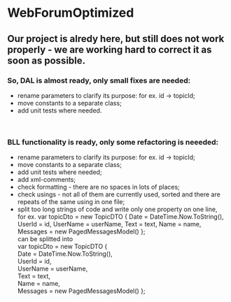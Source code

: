 # WebForumOptimized
<h2>Our project is alredy here, but still does not work properly - we are working hard to correct it as soon as possible.</h2>

<h3>So, DAL is almost ready, only small fixes are needed:</h3>
<ul>
<li>rename parameters to clarify its purpose: for ex. id -> topicId;</li>
<li>move constants to a separate class;</li>
<li>add unit tests where needed.</li>
</ul>
<br>
<h3>BLL functionality is ready, only some refactoring is neeeded:</h3>
<ul>
<li>rename parameters to clarify its purpose: for ex. id -> topicId;</li>
<li>move constants to a separate class;</li>
<li>add unit tests where needed;</li>
<li>add xml-comments;</li>
<li>check formatting - there are no spaces in lots of places;</li>
<li>check usings - not all of them are currently used, sorted and there are repeats of the same using in one file;</li>
<li>split too long strings of code and write only one property on one line, <br>
for ex. var topicDto = new TopicDTO { Date = DateTime.Now.ToString(), UserId = id, UserName = userName, Text = text, Name = name, Messages = new PagedMessagesModel() }; <br>
can be splitted into <br>
var topicDto = new TopicDTO { <br>
Date = DateTime.Now.ToString(), <br>
UserId = id, <br>
UserName = userName, <br>
Text = text, <br>
Name = name, <br>
Messages = new PagedMessagesModel() };</li>
</ul>